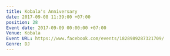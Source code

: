 ```yaml
---
title: Kobala's Anniversary
date: 2017-09-08 11:39:00 +07:00
position: 28
Event date: 2017-09-09 00:00:00 +07:00
Venue: Kobala
Event URL: https://www.facebook.com/events/1828989287321709/
Genre: DJ
---
```


